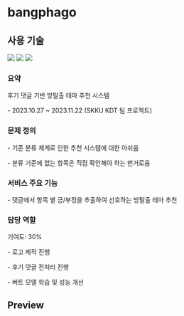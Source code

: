 # bangphago

<h2> 사용 기술 </h2>
<div>
	<img src = "https://img.shields.io/badge/Python-3776AB?style=flat-square&logo=Python&logoColor=white"/>
	<img src = "https://img.shields.io/badge/Pandas-130754?style=flat-square&logo=pandas&logoColor=white"/>
	<img src = "https://img.shields.io/badge/Pytorch-EE4C2C?style=flat-square&logo=pytorch&logoColor=white"/>

</div>

<h3> 요약 </h3>
<div>
  <p>후기 댓글 기반 방탈출 테마 추천 시스템</p>
  <p>- 2023.10.27 ~ 2023.11.22 (SKKU KDT 팀 프로젝트)
</div>

<h3> 문제 정의 </h3>
<div>
  <p>- 기존 분류 체계로 인한 추천 시스템에 대한 아쉬움</p>
  <p>- 분류 기준에 없는 항목은 직접 확인해야 하는 번거로움</p>
</div>

<h3>서비스 주요 기능</h3>
<div>
  <p>- 댓글에서 항목 별 긍/부정을 추출하여 선호하는 방탈출 테마 추천</p>
</div>

<h3>담당 역할</h3>
<div>
  <p>기여도: 30%</p>
  <p>- 로고 제작 진행</p>
  <p>- 후기 댓글 전처리 진행</p>
  <p>- 버트 모델 학습 및 성능 개선</p>
</div>

<h2> Preview </h2>
<div>

</div>
